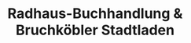 ---
title: "Radhaus-Buchhandlung & Bruchköbler Stadtladen"
url: /bruchkoebel/radhaus-buchhandlung-und-bruchkoebler-stadtladen/
shop: Bücher
---